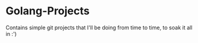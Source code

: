 # Golang-Projects
Contains simple git projects that I'll be doing from time to time, to soak it all in :')
